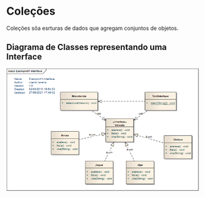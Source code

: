 # Coleções

> 
Coleções sõa esrturas de dados que agregam conjuntos de objetos. 
>

>
 
>
> 

>
>
>
>
 
 

 

## Diagrama de Classes representando uma Interface

![This is a alt text.](/figuras/interface.png "Interface.")